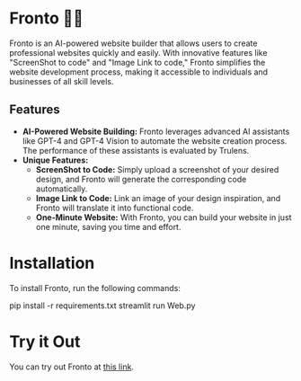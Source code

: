 # Fronto 🧑‍💻

Fronto is an AI-powered website builder that allows users to create professional websites quickly and easily. With innovative features like "ScreenShot to code" and "Image Link to code," Fronto simplifies the website development process, making it accessible to individuals and businesses of all skill levels.

## Features

- **AI-Powered Website Building:** Fronto leverages advanced AI assistants like GPT-4 and GPT-4 Vision to automate the website creation process. The performance of these assistants is evaluated by Trulens.
- **Unique Features:**
  - **ScreenShot to Code:** Simply upload a screenshot of your desired design, and Fronto will generate the corresponding code automatically.
  - **Image Link to Code:** Link an image of your design inspiration, and Fronto will translate it into functional code.
  - **One-Minute Website:** With Fronto, you can build your website in just one minute, saving you time and effort.

# Installation

To install Fronto, run the following commands:

pip install -r requirements.txt
streamlit run Web.py



# Try it Out

You can try out Fronto at [this link](https://fronto-1.onrender.com/).

